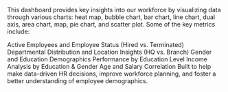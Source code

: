 This dashboard provides key insights into our workforce by visualizing data through various charts: heat map, bubble chart, bar chart, line chart, dual axis, area chart, map, pie chart, and scatter plot. Some of the key metrics include:

Active Employees and Employee Status (Hired vs. Terminated)
Departmental Distribution and Location Insights (HQ vs. Branch)
Gender and Education Demographics
Performance by Education Level
Income Analysis by Education & Gender
Age and Salary Correlation
Built to help make data-driven HR decisions, improve workforce planning, and foster a better understanding of employee demographics.
